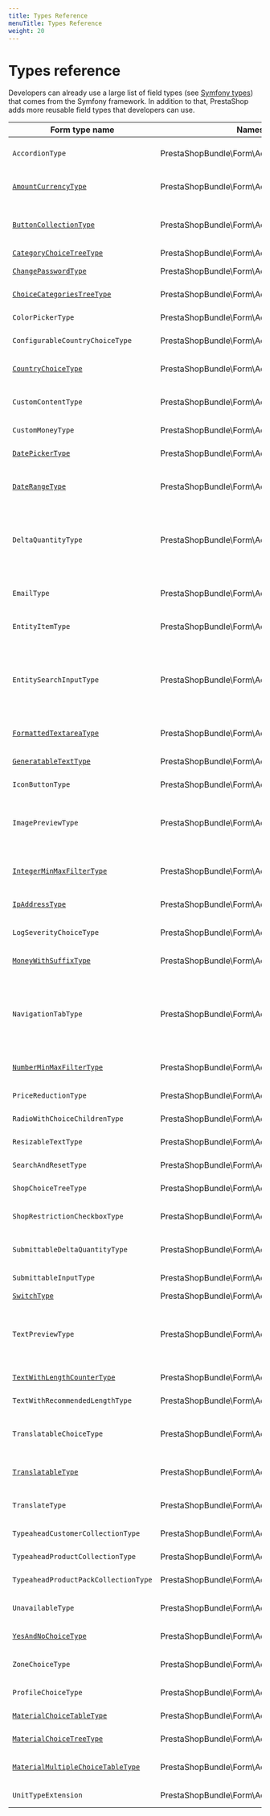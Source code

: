 ```yaml
---
title: Types Reference
menuTitle: Types Reference
weight: 20
---
```


# Types reference

Developers can already use a large list of field types (see [Symfony types](https://symfony.com/doc/4.4/reference/forms/types.html)) that comes from the Symfony framework. In addition to that, PrestaShop adds more reusable field types that developers can use.

| Form type name | Namespace | Description |
| --- | --- | --- |
| `AccordionType` | PrestaShopBundle\Form\Admin\Type | This form type is used as a container of sub forms, each sub form will be rendered as a part of an accordion. |
| [`AmountCurrencyType`](amount-currency) | PrestaShopBundle\Form\Admin\Type | Amount with currency: combination of a `NumberType` input and a `ChoiceType` input (for currency selection). |
| [`ButtonCollectionType`](button-collection) | PrestaShopBundle\Form\Admin\Type | `ButtonCollectionType` is a form type used to group buttons in a common form group which is useful for forms which have multiple submit buttons. |
| [`CategoryChoiceTreeType`](category-choice-tree) | PrestaShopBundle\Form\Admin\Type | A `MaterialChoiceTreeType` for categories |
| [`ChangePasswordType`](change-password) | PrestaShopBundle\Form\Admin\Type | `ChangePasswordType` is responsible for defining "change password" form type. |
| [`ChoiceCategoriesTreeType`](choice-category-tree) | PrestaShopBundle\Form\Admin\Type | This form class is responsible to create a category selector using Nested sets |
| `ColorPickerType` | PrestaShopBundle\Form\Admin\Type | This form class is responsible to create a color picker field |
| `ConfigurableCountryChoiceType` | PrestaShopBundle\Form\Admin\Type | Class responsible for providing configurable countries list |
| [`CountryChoiceType`](country-choice) | PrestaShopBundle\Form\Admin\Type | CountryChoiceType is responsible for providing country choices with -- symbol in front of array. |
| `CustomContentType` | PrestaShopBundle\Form\Admin\Type | Type is used to add any content in any position of the form rather than actual field. |
| `CustomMoneyType` | PrestaShopBundle\Form\Admin\Type | Native Symfony `MoneyType` customised for PrestaShop |
| [`DatePickerType`](date-picker) | PrestaShopBundle\Form\Admin\Type | This form class is responsible to create a date picker field |
| [`DateRangeType`](date-range) | PrestaShopBundle\Form\Admin\Type | Combination of two `DatePickerType` fields to create a range of dates. Optional `CheckboxType` to allow unlimited "to" dates. |
| `DeltaQuantityType` | PrestaShopBundle\Form\Admin\Type | Quantity field that displays the initial quantity (not editable) and allows editing with delta quantity instead (ex: +5, -8). The input data of this form type is the initial (as a plain integer) however its output on submit is the delta quantity. |
| `EmailType` | PrestaShopBundle\Form\Admin\Type | Symfony native `EmailType` extended with IDNConverter (InternationalizedDomainNameConverter) feature |
| `EntityItemType` | PrestaShopBundle\Form\Admin\Type | Default entry type used by EntitySearchInputType |
| `EntitySearchInputType` | PrestaShopBundle\Form\Admin\Type | This form type is used for a OneToMany (or ManyToMany) association, it allows to search a list of entities (based on a remote url) and associate it. It is based on the CollectionType form type which provides prototype features to display a custom template for each associated items. |
| [`FormattedTextareaType`](formatted-textarea) | PrestaShopBundle\Form\Admin\Type | Class enabling TinyMCE on a Textarea field |
| [`GeneratableTextType`](generatable-text) | PrestaShopBundle\Form\Admin\Type | It is extension of TextType that adds additonal button which allows generating value for input |
| `IconButtonType` | PrestaShopBundle\Form\Admin\Type | A form button with material icon. |
| `ImagePreviewType` | PrestaShopBundle\Form\Admin\Type | This form type is used to display an image value without providing an interactive input to edit it. It is based on a hidden input so it could be changed programmatically, or be used just to display an image in a form. |
| [`IntegerMinMaxFilterType`](integer-min-max-filter) | PrestaShopBundle\Form\Admin\Type | Defines the integer type two inputs of min and max value - designed to fit grid in grid filter. |
| [`IpAddressType`](ip-address) | PrestaShopBundle\Form\Admin\Type | Extended input type for IP addresses. Displays a bouton to add the user's one to the list. |
| `LogSeverityChoiceType` | PrestaShopBundle\Form\Admin\Type | `ChoiceType` of `PrestaShopLogger` Log levels |
| [`MoneyWithSuffixType`](money-with-suffix) | PrestaShopBundle\Form\Admin\Type | Class `MoneyWithSuffixType` is a Symfony `MoneyType`, which also has a suffix string right after the currency sign. |
| `NavigationTabType` | PrestaShopBundle\Form\Admin\Type | This form type is used as a container of sub forms, each sub form will be rendered as a part of navigation tab component. Each first level child is used as a different tab, its label is used for the tab name and it's widget as the tab content. |
| [`NumberMinMaxFilterType`](number-min-max-filter) | PrestaShopBundle\Form\Admin\Type | Defines the number type two inputs of min and max value - designed to fit grid in grid filter. |
| `PriceReductionType` | PrestaShopBundle\Form\Admin\Type | Responsible for creating form for price reduction |
| `RadioWithChoiceChildrenType` | PrestaShopBundle\Form\Admin\Type | Combination of a `RadioType` and a `ChoiceType` fields |
| `ResizableTextType` | PrestaShopBundle\Form\Admin\Type | ResizableTextType adds new sizing options to TextType. |
| `SearchAndResetType` | PrestaShopBundle\Form\Admin\Type | FormType used in rendering of "Search and Reset" action in Grids. |
| `ShopChoiceTreeType` | PrestaShopBundle\Form\Admin\Type | `MaterialChoiceTreeType` customized with shop names |
| `ShopRestrictionCheckboxType` | PrestaShopBundle\Form\Admin\Type | This class displays customized checkbox which is used for shop restriction functionality. |
| `SubmittableDeltaQuantityType` | PrestaShopBundle\Form\Admin\Type | Wraps SubmittableInput and DeltaQuantity components to work together. |
| `SubmittableInputType` | PrestaShopBundle\Form\Admin\Type | Adds a button right into specified input and toggles it's availability on change |
| [`SwitchType`](switch) | PrestaShopBundle\Form\Admin\Type | Displays a switch (ON / OFF by default). |
| `TextPreviewType` | PrestaShopBundle\Form\Admin\Type | This form type is used to display a text value without providing an interactive input to edit it. It is based on a hidden input so it could be changed programmatically, or be used just to display a data in a form. |
| [`TextWithLengthCounterType`](text-with-length-counter) | PrestaShopBundle\Form\Admin\Type | Defines reusable text input with max length counter |
| `TextWithRecommendedLengthType` | PrestaShopBundle\Form\Admin\Type | Is used to add field with recommended input length counter to the form. |
| `TranslatableChoiceType` | PrestaShopBundle\Form\Admin\Type | Class TranslatableChoiceType adds translatable choice types with custom inner type to forms. Language selection uses a dropdown. |
| [`TranslatableType`](translatable) | PrestaShopBundle\Form\Admin\Type | Class TranslatableType adds translatable inputs with custom inner type to forms. Language selection uses a dropdown. |
| `TranslateType` | PrestaShopBundle\Form\Admin\Type | This form class is responsible to create a translatable form. Language selection uses tabs. |
| `TypeaheadCustomerCollectionType` | PrestaShopBundle\Form\Admin\Type | This form class is responsible to create a customer. |
| `TypeaheadProductCollectionType` | PrestaShopBundle\Form\Admin\Type | This form class is responsible to create a product, with or without attribute field. |
| `TypeaheadProductPackCollectionType` | PrestaShopBundle\Form\Admin\Type | This form class is responsible to create a product, with or without attribute field. |
| `UnavailableType` | PrestaShopBundle\Form\Admin\Type | This form type is useful during development phase to show part of a form that are not available yet. |
| [`YesAndNoChoiceType`](yes-and-no-choice) | PrestaShopBundle\Form\Admin\Type | Symfony `ChoiceType` with `Yes` and `No` choices. |
| `ZoneChoiceType` | PrestaShopBundle\Form\Admin\Type | Class is responsible for providing configurable zone choices with -- symbol in front of array |
| `ProfileChoiceType` | PrestaShopBundle\Form\Admin\Type\Common\Team | Class ProfileChoiceType is choice type for selecting employee's profile. |
| [`MaterialChoiceTableType`](material-choice-table) | PrestaShopBundle\Form\Admin\Type\Material | Class MaterialChoiceTableType renders checkbox choices using table layout. |
| [`MaterialChoiceTreeType`](material-choice-tree) | PrestaShopBundle\Form\Admin\Type\Material | Class MaterialChoiceTreeType renders trees using table layout. |
| [`MaterialMultipleChoiceTableType`](material-multiple-choice-table) | PrestaShopBundle\Form\Admin\Type\Material | Class MaterialMultipleChoiceTableType renders multiple checkbox choices using table layout. |
| `UnitTypeExtension` | PrestaShopBundle\Form\Admin\Extension | Class UnitTypeExtension adds an Unit to an `IntegerType` or a `NumberType` |
